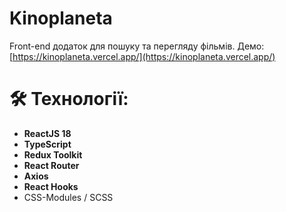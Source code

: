 # Kinoplaneta

Front-end додаток для пошуку та перегляду фільмів. Демо: [https://kinoplaneta.vercel.app/](https://kinoplaneta.vercel.app/)


# 🛠 Технології:

- **ReactJS 18**
- **TypeScript**
- **Redux Toolkit**
- **React Router**
- **Axios**
- **React Hooks**
- CSS-Modules / SCSS